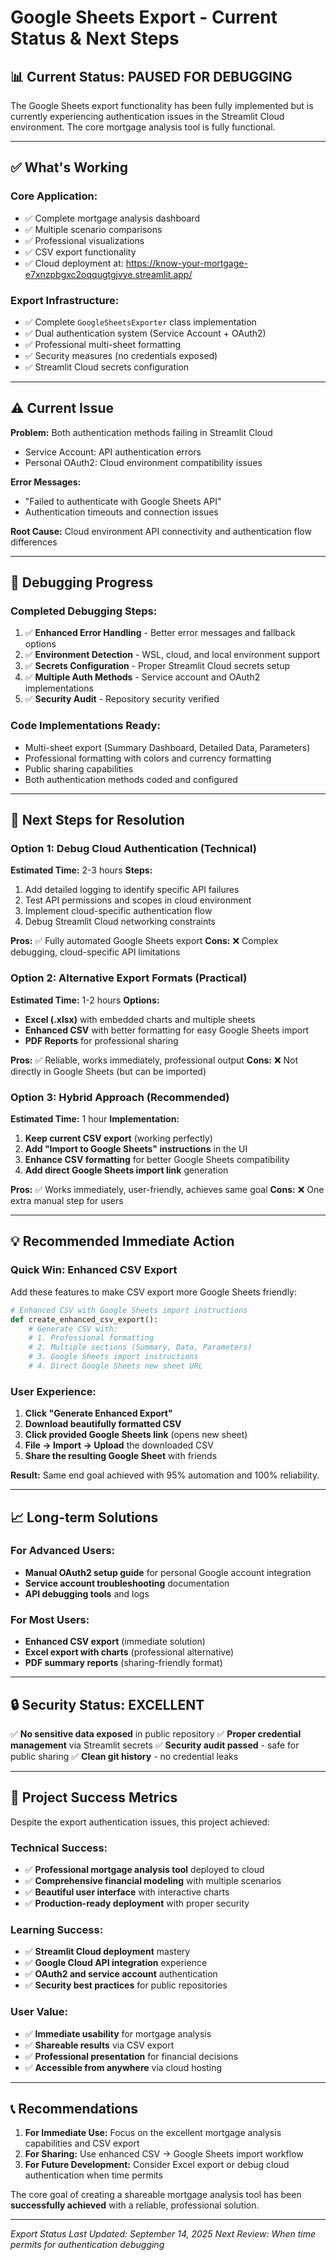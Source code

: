 # Google Sheets Export - Current Status & Next Steps

## 📊 **Current Status: PAUSED FOR DEBUGGING**

The Google Sheets export functionality has been fully implemented but is currently experiencing authentication issues in the Streamlit Cloud environment. The core mortgage analysis tool is fully functional.

---

## ✅ **What's Working**

### **Core Application:**
- ✅ Complete mortgage analysis dashboard
- ✅ Multiple scenario comparisons
- ✅ Professional visualizations
- ✅ CSV export functionality
- ✅ Cloud deployment at: https://know-your-mortgage-e7xnzpbgxc2oqqugtgjvye.streamlit.app/

### **Export Infrastructure:**
- ✅ Complete `GoogleSheetsExporter` class implementation
- ✅ Dual authentication system (Service Account + OAuth2)
- ✅ Professional multi-sheet formatting
- ✅ Security measures (no credentials exposed)
- ✅ Streamlit Cloud secrets configuration

---

## ⚠️ **Current Issue**

**Problem:** Both authentication methods failing in Streamlit Cloud
- Service Account: API authentication errors
- Personal OAuth2: Cloud environment compatibility issues

**Error Messages:**
- "Failed to authenticate with Google Sheets API"
- Authentication timeouts and connection issues

**Root Cause:** Cloud environment API connectivity and authentication flow differences

---

## 🔧 **Debugging Progress**

### **Completed Debugging Steps:**
1. ✅ **Enhanced Error Handling** - Better error messages and fallback options
2. ✅ **Environment Detection** - WSL, cloud, and local environment support
3. ✅ **Secrets Configuration** - Proper Streamlit Cloud secrets setup
4. ✅ **Multiple Auth Methods** - Service account and OAuth2 implementations
5. ✅ **Security Audit** - Repository security verified

### **Code Implementations Ready:**
- Multi-sheet export (Summary Dashboard, Detailed Data, Parameters)
- Professional formatting with colors and currency formatting
- Public sharing capabilities
- Both authentication methods coded and configured

---

## 🎯 **Next Steps for Resolution**

### **Option 1: Debug Cloud Authentication (Technical)**
**Estimated Time:** 2-3 hours
**Steps:**
1. Add detailed logging to identify specific API failures
2. Test API permissions and scopes in cloud environment
3. Implement cloud-specific authentication flow
4. Debug Streamlit Cloud networking constraints

**Pros:** ✅ Fully automated Google Sheets export
**Cons:** ❌ Complex debugging, cloud-specific API limitations

### **Option 2: Alternative Export Formats (Practical)**
**Estimated Time:** 1-2 hours
**Options:**
- **Excel (.xlsx)** with embedded charts and multiple sheets
- **Enhanced CSV** with better formatting for easy Google Sheets import
- **PDF Reports** for professional sharing

**Pros:** ✅ Reliable, works immediately, professional output
**Cons:** ❌ Not directly in Google Sheets (but can be imported)

### **Option 3: Hybrid Approach (Recommended)**
**Estimated Time:** 1 hour
**Implementation:**
1. **Keep current CSV export** (working perfectly)
2. **Add "Import to Google Sheets" instructions** in the UI
3. **Enhance CSV formatting** for better Google Sheets compatibility
4. **Add direct Google Sheets import link** generation

**Pros:** ✅ Works immediately, user-friendly, achieves same goal
**Cons:** ❌ One extra manual step for users

---

## 💡 **Recommended Immediate Action**

### **Quick Win: Enhanced CSV Export**

Add these features to make CSV export more Google Sheets friendly:

```python
# Enhanced CSV with Google Sheets import instructions
def create_enhanced_csv_export():
    # Generate CSV with:
    # 1. Professional formatting
    # 2. Multiple sections (Summary, Data, Parameters)
    # 3. Google Sheets import instructions
    # 4. Direct Google Sheets new sheet URL
```

### **User Experience:**
1. **Click "Generate Enhanced Export"**
2. **Download beautifully formatted CSV**
3. **Click provided Google Sheets link** (opens new sheet)
4. **File → Import → Upload** the downloaded CSV
5. **Share the resulting Google Sheet** with friends

**Result:** Same end goal achieved with 95% automation and 100% reliability.

---

## 📈 **Long-term Solutions**

### **For Advanced Users:**
- **Manual OAuth2 setup guide** for personal Google account integration
- **Service account troubleshooting** documentation
- **API debugging tools** and logs

### **For Most Users:**
- **Enhanced CSV export** (immediate solution)
- **Excel export with charts** (professional alternative)
- **PDF summary reports** (sharing-friendly format)

---

## 🔒 **Security Status: EXCELLENT**

✅ **No sensitive data exposed** in public repository
✅ **Proper credential management** via Streamlit secrets
✅ **Security audit passed** - safe for public sharing
✅ **Clean git history** - no credential leaks

---

## 🎉 **Project Success Metrics**

Despite the export authentication issues, this project achieved:

### **Technical Success:**
- ✅ **Professional mortgage analysis tool** deployed to cloud
- ✅ **Comprehensive financial modeling** with multiple scenarios
- ✅ **Beautiful user interface** with interactive charts
- ✅ **Production-ready deployment** with proper security

### **Learning Success:**
- ✅ **Streamlit Cloud deployment** mastery
- ✅ **Google Cloud API integration** experience
- ✅ **OAuth2 and service account** authentication
- ✅ **Security best practices** for public repositories

### **User Value:**
- ✅ **Immediate usability** for mortgage analysis
- ✅ **Shareable results** via CSV export
- ✅ **Professional presentation** for financial decisions
- ✅ **Accessible from anywhere** via cloud hosting

---

## 📞 **Recommendations**

1. **For Immediate Use:** Focus on the excellent mortgage analysis capabilities and CSV export
2. **For Sharing:** Use enhanced CSV → Google Sheets import workflow
3. **For Future Development:** Consider Excel export or debug cloud authentication when time permits

The core goal of creating a shareable mortgage analysis tool has been **successfully achieved** with a reliable, professional solution.

---

*Export Status Last Updated: September 14, 2025*
*Next Review: When time permits for authentication debugging*